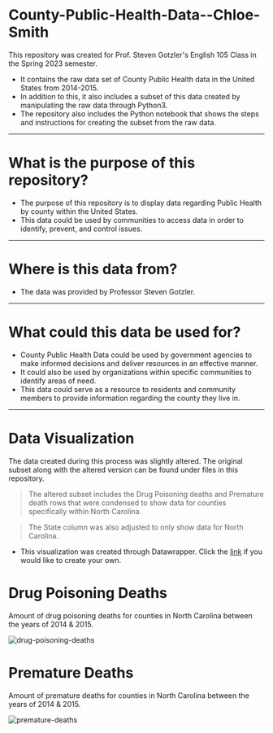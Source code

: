 # County-Public-Health-Data--Chloe-Smith
This repository was created for Prof. Steven Gotzler's English 105 Class in the Spring 2023 semester.
- It contains the raw data set of County Public Health data in the United States from 2014-2015.
- In addition to this, it also includes a subset of this data created by manipulating the raw data through Python3.
- The repository also includes the Python notebook that shows the steps and instructions for creating the subset from the raw data. 
------
# What is the purpose of this repository?
- The purpose of this repository is to display data regarding Public Health by county within the United States.
- This data could be used by communities to access data in order to identify, prevent, and control issues.
-------
# Where is this data from?
- The data was provided by Professor Steven Gotzler. 
------
# What could this data be used for?
- County Public Health Data could be used by government agencies to make informed decisions and deliver resources in an effective manner.
- It could also be used by organizations within specific communities to identify areas of need.
- This data could serve as a resource to residents and community members to provide information regarding the county they live in.
---------
# Data Visualization
The data created during this process was slightly altered. The original subset along with the altered version can be found under files in this repository. 
>The altered subset includes the Drug Poisoning deaths and Premature death rows that were condensed to show data for counties specifically within North Carolina.

>The State column was also adjusted to only show data for North Carolina.
- This visualization was created through Datawrapper. Click the [link](https://www.datawrapper.de/) if you would like to create your own. 
# Drug Poisoning Deaths
Amount of drug poisoning deaths for counties in North Carolina between the years of 2014 & 2015.

![drug-poisoning-deaths](https://github.com/chloeasmith24/County-Public-Health-Data--Chloe-Smith/assets/167830166/0dd268b0-9d38-4bf4-9b74-188440a37c55)

# Premature Deaths
Amount of premature deaths for counties in North Carolina between the years of 2014 & 2015.

![premature-deaths](https://github.com/chloeasmith24/County-Public-Health-Data--Chloe-Smith/assets/167830166/c86006e1-2a6a-466c-b668-541715b7437a)




